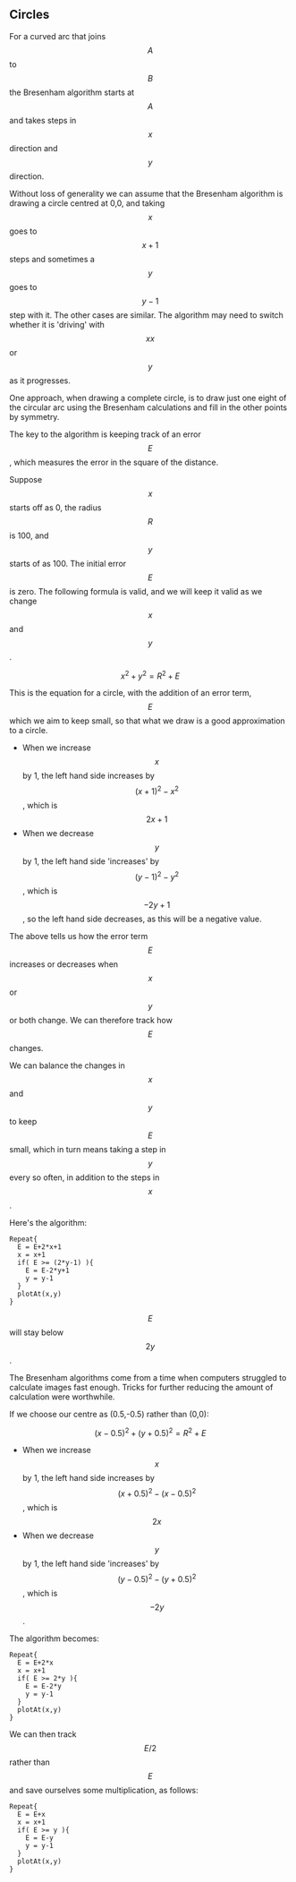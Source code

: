## Circles

For a curved arc that joins $$A$$ to $$B$$ the Bresenham algorithm starts at $$A$$ and takes steps in $$x$$ direction and $$y$$ direction.

Without loss of generality we can assume that the Bresenham algorithm is drawing a circle centred at 0,0, and taking $$x$$ goes to $$x+1$$ steps and sometimes a $$y$$ goes to $$y-1$$ step with it.  The other cases are similar.  The algorithm may need to switch whether it is 'driving' with $$xx$$ or $$y$$ as it progresses.  

One approach, when drawing a complete circle, is to draw just one eight of the circular arc using the Bresenham calculations and fill in the other points by symmetry. 

The key to the algorithm is keeping track of an error $$E$$, which measures the error in the square of the distance. 

Suppose $$x$$ starts off as 0, the radius $$R$$ is 100, and $$y$$ starts of as 100.  The initial error $$E$$ is zero.  The following formula is valid, and we will keep it valid as we change $$x$$ and $$y$$.

$$x^2+y^2 = R^2 + E$$

This is the equation for a circle, with the addition of an error term, $$E$$ which we aim to keep small, so that what we draw is a good approximation to a circle.

* When we increase $$x$$ by 1, the left hand side increases by $$(x+1)^2-x^2$$, which is $$2x +1$$ 
* When we decrease $$y$$ by 1, the left hand side 'increases' by $$(y-1)^2-y^2$$, which is $$-2y+1$$, so the left hand side decreases, as this will be a negative value.

The above tells us how the error term $$E$$ increases or decreases when $$x$$ or $$y$$ or both change.  We can therefore track how $$E$$ changes.

We can balance the changes in $$x$$ and $$y$$ to keep $$E$$ small, which in turn means taking a step in $$y$$ every so often, in addition to the steps in $$x$$.

Here's the algorithm:

~~~Raw
Repeat{
  E = E+2*x+1	
  x = x+1
  if( E >= (2*y-1) ){
    E = E-2*y+1
    y = y-1
  }
  plotAt(x,y)
}
~~~

$$E$$ will stay below $$2y$$.

The Bresenham algorithms come from a time when computers struggled to calculate images fast enough.  Tricks for further reducing the amount of calculation were worthwhile.  

If we choose our centre as (0.5,-0.5) rather than (0,0):

$$(x-0.5)^2+(y+0.5)^2 = R^2 + E$$

* When we increase $$x$$ by 1, the left hand side increases by $$(x+0.5)^2-(x-0.5)^2$$, which is $$2x$$ 
* When we decrease $$y$$ by 1, the left hand side 'increases' by $$(y-0.5)^2-(y+0.5)^2$$, which is $$-2y$$.

The algorithm becomes:

~~~Raw
Repeat{
  E = E+2*x	
  x = x+1
  if( E >= 2*y ){
    E = E-2*y
    y = y-1
  }
  plotAt(x,y)
}
~~~

We can then track $$E/2$$ rather than $$E$$ and save ourselves some multiplication, as follows:

~~~Raw
Repeat{
  E = E+x	
  x = x+1
  if( E >= y ){
    E = E-y
    y = y-1
  }
  plotAt(x,y)
}
~~~

&nbsp;